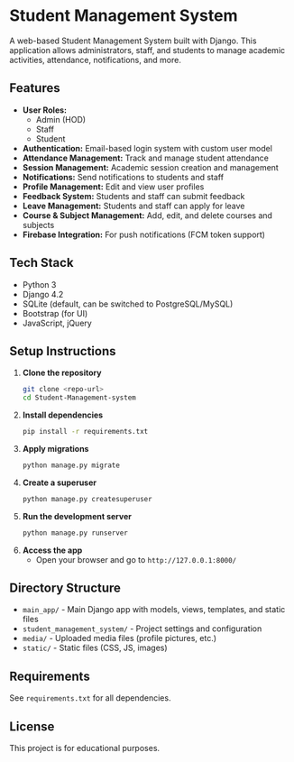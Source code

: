 
# Student Management System

A web-based Student Management System built with Django. This application allows administrators, staff, and students to manage academic activities, attendance, notifications, and more.

## Features

- **User Roles:**
  - Admin (HOD)
  - Staff
  - Student
- **Authentication:** Email-based login system with custom user model
- **Attendance Management:** Track and manage student attendance
- **Session Management:** Academic session creation and management
- **Notifications:** Send notifications to students and staff
- **Profile Management:** Edit and view user profiles
- **Feedback System:** Students and staff can submit feedback
- **Leave Management:** Students and staff can apply for leave
- **Course & Subject Management:** Add, edit, and delete courses and subjects
- **Firebase Integration:** For push notifications (FCM token support)

## Tech Stack
- Python 3
- Django 4.2
- SQLite (default, can be switched to PostgreSQL/MySQL)
- Bootstrap (for UI)
- JavaScript, jQuery

## Setup Instructions

1. **Clone the repository**
   ```sh
   git clone <repo-url>
   cd Student-Management-system
   ```
2. **Install dependencies**
   ```sh
   pip install -r requirements.txt
   ```
3. **Apply migrations**
   ```sh
   python manage.py migrate
   ```
4. **Create a superuser**
   ```sh
   python manage.py createsuperuser
   ```
5. **Run the development server**
   ```sh
   python manage.py runserver
   ```
6. **Access the app**
   - Open your browser and go to `http://127.0.0.1:8000/`

## Directory Structure
- `main_app/` - Main Django app with models, views, templates, and static files
- `student_management_system/` - Project settings and configuration
- `media/` - Uploaded media files (profile pictures, etc.)
- `static/` - Static files (CSS, JS, images)

## Requirements
See `requirements.txt` for all dependencies.

## License
This project is for educational purposes.
